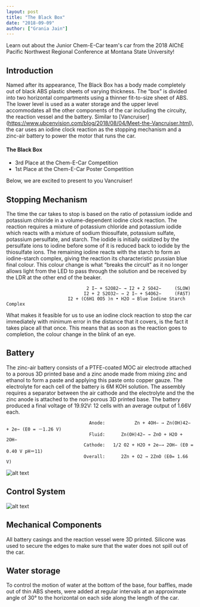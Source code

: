 ```yaml
---
layout: post
title: "The Black Box"
date: "2018-09-09"
author: ["Grania Jain"]
---
```



Learn out about the Junior Chem-E-Car team's car from the 2018 AIChE Pacific Northwest Regional Conference at Montana State University!


## Introduction

Named after its appearance, The Black Box has a body made completely out of black ABS plastic sheets of varying thickness. The “box” is divided into two horizontal compartments using a thinner fit-to-size sheet of ABS. The lower level is used as a water storage and the upper level accommodates all the other components of the car including the circuity, the reaction vessel and the battery. Similar to [Vancruiser] (https://www.ubcenvision.com/blog/2018/08/04/Meet-the-Vancruiser.html), the car uses an iodine clock reaction as the stopping mechanism and a zinc-air battery to power the motor that runs the car.

#### The Black Box
* 3rd Place at the Chem-E-Car Competition
* 1st Place at the Chem-E-Car Poster Competition

Below, we are excited to present to you Vancruiser!

## Stopping Mechanism

The time the car takes to stop is based on the ratio of potassium iodide and potassium chloride in a volume-dependent iodine clock reaction. The reaction requires a mixture of potassium chloride and potassium iodide which reacts with a mixture of sodium thiosulfate, potassium sulfate, potassium persulfate, and starch. The iodide is initially oxidized by the persulfate ions to iodine before some of it is reduced back to iodide by the thiosulfate ions. The remaining iodine reacts with the starch to form an iodine-starch complex, giving the reaction its characteristic prussian blue final colour. This colour change is what “breaks the circuit” as it no longer allows light from the LED to pass through the solution and be received by the LDR at the other end of the beaker. 

                                  2 I− + S2O82− → I2 + 2 SO42−     (SLOW)
                                 I2 + 2 S2O32− → 2 I− + S4O62−     (FAST)
                           I2 + (C6H1 0O5 )n • H2O → Blue Iodine Starch Complex

What makes it feasible for us to use an iodine clock reaction to stop the car immediately with minimum error in the distance that it covers, is the fact it takes place all that once. This means that as soon as the reaction goes to completion, the colour change in the blink of an eye. 

## Battery

The zinc-air battery consists of a PTFE-coated MOC air electrode attached to a porous 3D printed base and a zinc anode made from mixing zinc and ethanol to form a paste and applying this paste onto copper gauze. The electrolyte for each cell of the battery is 6M KOH solution. The assembly requires a separator between the air cathode and the electrolyte and the the zinc anode is attached to the non-porous 3D printed base. The battery produced a final voltage of 19.92V: 12 cells with an average output of 1.66V each.

                                   Anode:           Zn + 4OH− → Zn(OH)42− + 2e− (E0 = －1.26 V)
                                   Fluid: 	   Zn(OH)42− → ZnO + H2O + 2OH−
                                 Cathode: 	1/2 O2 + H2O + 2e−→ 2OH− (E0 = 0.40 V pH＝11)
                                 Overall:	   2Zn + O2 → 2ZnO (E0= 1.66 V)


![alt text](/assets/images/blog/meet-the-vancruiser/4.PNG "Reactions for Zinc-Air Battery")

## Control System

![alt text](/assets/images/blog/meet-the-vancruiser/7.png "Control 1")

## Mechanical Components

All battery casings and the reaction vessel were 3D printed. Silicone was used to secure the edges to make sure that the water does not spill out of the car. 

## Water storage

To control the motion of water at the bottom of the base, four baffles, made out of thin ABS sheets, were added at regular intervals at an approximate angle of 30° to the horizontal on each side along the length of the car. 
